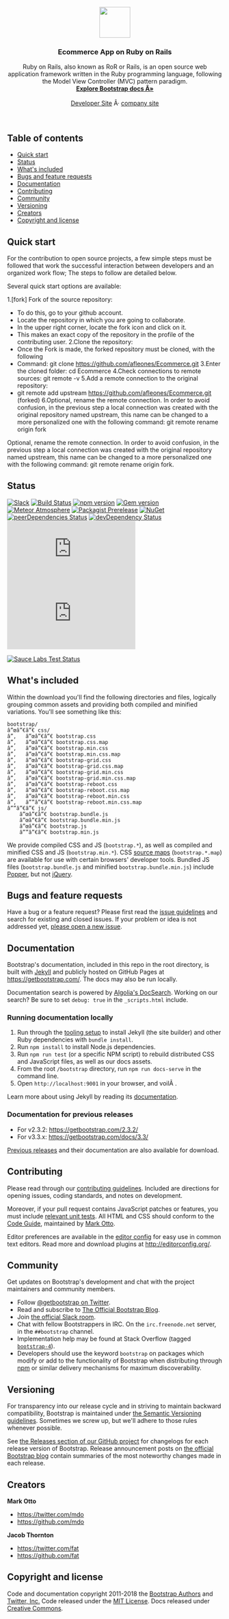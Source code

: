 <p align="center">
  <a href="https://getbootstrap.com/">
    <img src="https://upload.wikimedia.org/wikipedia/commons/thumb/6/62/Ruby_On_Rails_Logo.svg/1200px-Ruby_On_Rails_Logo.svg.png" alt="" width=72 height=72>
  </a>

  <h3 align="center">Ecommerce App on Ruby on Rails</h3>

  <p align="center">
    Ruby on Rails, also known as RoR or Rails, is an open source web application framework written in the Ruby programming language, following the Model View Controller (MVC)       pattern paradigm.
    <br>
    <a href="https://upload.wikimedia.org/wikipedia/commons/thumb/6/62/Ruby_On_Rails_Logo.svg/1200px-Ruby_On_Rails_Logo.svg.png"><strong>Explore Bootstrap docs Â»</strong></a>
    <br>
    <br>
    <a href="https://andresleones.com/">Developer Site</a>
    Â·
    <a href="https://www.facebook.com/padsoftOficial/">company site</a>
  </p>
</p>

<br>

## Table of contents

- [Quick start](#quick-start)
- [Status](#status)
- [What's included](#whats-included)
- [Bugs and feature requests](#bugs-and-feature-requests)
- [Documentation](#documentation)
- [Contributing](#contributing)
- [Community](#community)
- [Versioning](#versioning)
- [Creators](#creators)
- [Copyright and license](#copyright-and-license)

## Quick start

For the contribution to open source projects, a few simple steps must be followed that work the successful interaction between developers and an organized work flow; The steps to follow are detailed below.

Several quick start options are available:

1.[fork] Fork of the source repository:
- To do this, go to your github account.
- Locate the repository in which you are going to collaborate.
- In the upper right corner, locate the fork icon and click on it.
- This makes an exact copy of the repository in the profile of the contributing user.
2.Clone the repository:
- Once the Fork is made, the forked repository must be cloned, with the following
- Command: git clone https://github.com/afleones/Ecommerce.git
3.Enter the cloned folder: cd Ecommerce
4.Check connections to remote sources: git remote -v
5.Add a remote connection to the original repository:
- git remote add upstream https://github.com/afleones/Ecommerce.git (forked)
6.Optional, rename the remote connection. In order to avoid confusion, in the previous step a local connection was created with the original repository named upstream, this name   can be changed to a more personalized one with the following command: git remote rename origin fork

Optional, rename the remote connection. In order to avoid confusion, in the previous step a local connection was created with the original repository named upstream, this name can be changed to a more personalized one with the following command: git remote rename origin fork.

## Status

[![Slack](https://bootstrap-slack.herokuapp.com/badge.svg)](https://bootstrap-slack.herokuapp.com/)
[![Build Status](https://img.shields.io/travis/twbs/bootstrap/v4-dev.svg)](https://travis-ci.org/twbs/bootstrap)
[![npm version](https://img.shields.io/npm/v/bootstrap.svg)](https://www.npmjs.com/package/bootstrap)
[![Gem version](https://img.shields.io/gem/v/bootstrap.svg)](https://rubygems.org/gems/bootstrap)
[![Meteor Atmosphere](https://img.shields.io/badge/meteor-twbs%3Abootstrap-blue.svg)](https://atmospherejs.com/twbs/bootstrap)
[![Packagist Prerelease](https://img.shields.io/packagist/vpre/twbs/bootstrap.svg)](https://packagist.org/packages/twbs/bootstrap)
[![NuGet](https://img.shields.io/nuget/vpre/bootstrap.svg)](https://www.nuget.org/packages/bootstrap/absoluteLatest)
[![peerDependencies Status](https://img.shields.io/david/peer/twbs/bootstrap.svg)](https://david-dm.org/twbs/bootstrap?type=peer)
[![devDependency Status](https://img.shields.io/david/dev/twbs/bootstrap.svg)](https://david-dm.org/twbs/bootstrap?type=dev)
[![CSS gzip size](http://img.badgesize.io/twbs/bootstrap/v4-dev/dist/css/bootstrap.min.css?compression=gzip&label=CSS+gzip+size)](https://github.com/twbs/bootstrap/tree/v4-dev/dist/css/bootstrap.min.css)
[![JS gzip size](http://img.badgesize.io/twbs/bootstrap/v4-dev/dist/js/bootstrap.min.js?compression=gzip&label=JS+gzip+size)](https://github.com/twbs/bootstrap/tree/v4-dev/dist/js/bootstrap.min.js)

[![Sauce Labs Test Status](https://saucelabs.com/browser-matrix/bootstrap.svg)](https://saucelabs.com/u/bootstrap)

## What's included

Within the download you'll find the following directories and files, logically grouping common assets and providing both compiled and minified variations. You'll see something like this:

```
bootstrap/
â”œâ”€â”€ css/
â”‚   â”œâ”€â”€ bootstrap.css
â”‚   â”œâ”€â”€ bootstrap.css.map
â”‚   â”œâ”€â”€ bootstrap.min.css
â”‚   â”œâ”€â”€ bootstrap.min.css.map
â”‚   â”œâ”€â”€ bootstrap-grid.css
â”‚   â”œâ”€â”€ bootstrap-grid.css.map
â”‚   â”œâ”€â”€ bootstrap-grid.min.css
â”‚   â”œâ”€â”€ bootstrap-grid.min.css.map
â”‚   â”œâ”€â”€ bootstrap-reboot.css
â”‚   â”œâ”€â”€ bootstrap-reboot.css.map
â”‚   â”œâ”€â”€ bootstrap-reboot.min.css
â”‚   â””â”€â”€ bootstrap-reboot.min.css.map
â””â”€â”€ js/
    â”œâ”€â”€ bootstrap.bundle.js
    â”œâ”€â”€ bootstrap.bundle.min.js
    â”œâ”€â”€ bootstrap.js
    â””â”€â”€ bootstrap.min.js
```

We provide compiled CSS and JS (`bootstrap.*`), as well as compiled and minified CSS and JS (`bootstrap.min.*`). CSS [source maps](https://developers.google.com/web/tools/chrome-devtools/debug/readability/source-maps) (`bootstrap.*.map`) are available for use with certain browsers' developer tools. Bundled JS files (`bootstrap.bundle.js` and minified `bootstrap.bundle.min.js`) include [Popper](https://popper.js.org/), but not [jQuery](https://jquery.com/).


## Bugs and feature requests

Have a bug or a feature request? Please first read the [issue guidelines](https://github.com/twbs/bootstrap/blob/master/CONTRIBUTING.md#using-the-issue-tracker) and search for existing and closed issues. If your problem or idea is not addressed yet, [please open a new issue](https://github.com/twbs/bootstrap/issues/new).


## Documentation

Bootstrap's documentation, included in this repo in the root directory, is built with [Jekyll](https://jekyllrb.com/) and publicly hosted on GitHub Pages at <https://getbootstrap.com/>. The docs may also be run locally.

Documentation search is powered by [Algolia's DocSearch](https://community.algolia.com/docsearch/). Working on our search? Be sure to set `debug: true` in the `_scripts.html` include.

### Running documentation locally

1. Run through the [tooling setup](https://getbootstrap.com/docs/4.0/getting-started/build-tools/#tooling-setup) to install Jekyll (the site builder) and other Ruby dependencies with `bundle install`.
2. Run `npm install` to install Node.js dependencies.
3. Run `npm run test` (or a specific NPM script) to rebuild distributed CSS and JavaScript files, as well as our docs assets.
4. From the root `/bootstrap` directory, run `npm run docs-serve` in the command line.
5. Open `http://localhost:9001` in your browser, and voilÃ .

Learn more about using Jekyll by reading its [documentation](https://jekyllrb.com/docs/home/).

### Documentation for previous releases

- For v2.3.2: <https://getbootstrap.com/2.3.2/>
- For v3.3.x: <https://getbootstrap.com/docs/3.3/>

[Previous releases](https://github.com/twbs/bootstrap/releases) and their documentation are also available for download.


## Contributing

Please read through our [contributing guidelines](https://github.com/twbs/bootstrap/blob/master/CONTRIBUTING.md). Included are directions for opening issues, coding standards, and notes on development.

Moreover, if your pull request contains JavaScript patches or features, you must include [relevant unit tests](https://github.com/twbs/bootstrap/tree/master/js/tests). All HTML and CSS should conform to the [Code Guide](https://github.com/mdo/code-guide), maintained by [Mark Otto](https://github.com/mdo).

Editor preferences are available in the [editor config](https://github.com/twbs/bootstrap/blob/master/.editorconfig) for easy use in common text editors. Read more and download plugins at <http://editorconfig.org/>.


## Community

Get updates on Bootstrap's development and chat with the project maintainers and community members.

- Follow [@getbootstrap on Twitter](https://twitter.com/getbootstrap).
- Read and subscribe to [The Official Bootstrap Blog](https://blog.getbootstrap.com/).
- Join [the official Slack room](https://bootstrap-slack.herokuapp.com/).
- Chat with fellow Bootstrappers in IRC. On the `irc.freenode.net` server, in the `##bootstrap` channel.
- Implementation help may be found at Stack Overflow (tagged [`bootstrap-4`](https://stackoverflow.com/questions/tagged/bootstrap-4)).
- Developers should use the keyword `bootstrap` on packages which modify or add to the functionality of Bootstrap when distributing through [npm](https://www.npmjs.com/browse/keyword/bootstrap) or similar delivery mechanisms for maximum discoverability.


## Versioning

For transparency into our release cycle and in striving to maintain backward compatibility, Bootstrap is maintained under [the Semantic Versioning guidelines](http://semver.org/). Sometimes we screw up, but we'll adhere to those rules whenever possible.

See [the Releases section of our GitHub project](https://github.com/twbs/bootstrap/releases) for changelogs for each release version of Bootstrap. Release announcement posts on [the official Bootstrap blog](https://blog.getbootstrap.com/) contain summaries of the most noteworthy changes made in each release.


## Creators

**Mark Otto**

- <https://twitter.com/mdo>
- <https://github.com/mdo>

**Jacob Thornton**

- <https://twitter.com/fat>
- <https://github.com/fat>


## Copyright and license

Code and documentation copyright 2011-2018 the [Bootstrap Authors](https://github.com/twbs/bootstrap/graphs/contributors) and [Twitter, Inc.](https://twitter.com) Code released under the [MIT License](https://github.com/twbs/bootstrap/blob/master/LICENSE). Docs released under [Creative Commons](https://github.com/twbs/bootstrap/blob/master/docs/LICENSE).
